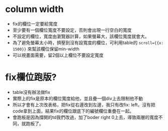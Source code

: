 # column width
- fix的欄位一定要給寬度
- 至少要有一個欄位寬度不要設定，否則會出現一行空白的寬度
- 不設定的欄位，寬度由瀏覽器計算，如果螢幕大，該欄位寬度就會大。
- 為了避免螢幕太小時，擠壓到沒有設寬度的欄位，可利用table的 `scroll={{x: 1500}}` 來幫該欄位保留min-width
- 可以視畫面需要，留2個以上欄位不要設定寬度

# fix欄位跑版?

- table沒有辦法做fix
- 實際上的fix是原本的欄位寬度給他，並且疊一個div上去限制他不動
- 所以才會有上次改表格，把fix從右邊改到左邊，我只有改fix: left，沒有把code拿到上面，結果fix的欄位跟底下的編號欄位重疊在一起。
- 會跑板是因為撐開的td我們改過，加了boder right 0上去，導致兩層的寬度不同，就跑板了。
